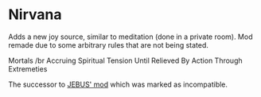 # Nirvana
Adds a new joy source, similar to meditation (done in a private room). Mod remade due to some arbitrary rules that are not being stated.

Mortals /br
Accruing
Spiritual
Tension
Until
Relieved
By
Action
Through
Extremeties

The successor to [JEBUS' mod](https://steamcommunity.com/sharedfiles/filedetails/?id=931707775) which was marked as incompatible.
